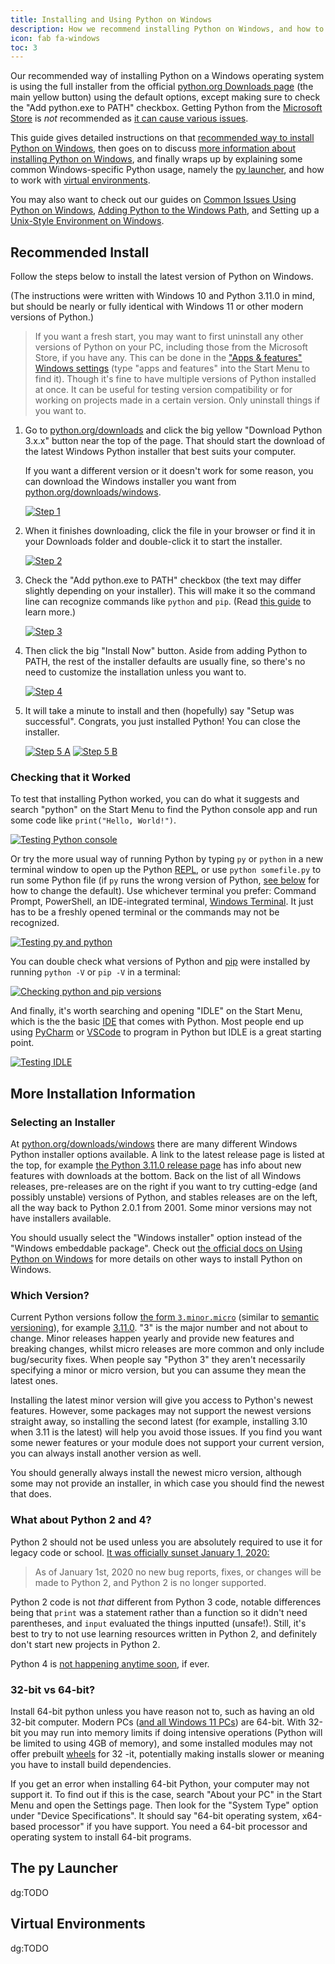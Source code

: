 ```yaml
---
title: Installing and Using Python on Windows
description: How we recommend installing Python on Windows, and how to use Python Windows features
icon: fab fa-windows
toc: 3
---
```


Our recommended way of installing Python on a Windows operating system is using the full installer from the official
[python.org Downloads page](https://www.python.org/downloads/) (the main yellow button) using the default options, except
making sure to check the "Add python.exe to PATH" checkbox. Getting Python from the [Microsoft
Store](https://apps.microsoft.com/store/search/python) is _not_ recommended as [it can cause various
issues](../microsoft-store).

This guide gives detailed instructions on that [recommended way to install Python on Windows](#recommended-install),
then goes on to discuss [more information about installing Python on Windows](#more-installation-information), and
finally wraps up by explaining some common Windows-specific Python usage, namely the [py launcher](#the-py-launcher),
and how to work with [virtual environments](#virtual-environments).

You may also want to check out our guides on [Common Issues Using Python on Windows](../common-issues), [Adding Python
to the Windows Path](../putting-python-on-path.md), and Setting up a [Unix-Style Environment on
Windows](../unix-env-on-windows.md).

## Recommended Install

Follow the steps below to install the latest version of Python on Windows.

(The instructions were written with Windows 10 and Python 3.11.0 in mind, but should be nearly or fully identical with
Windows 11 or other modern versions of Python.)

> If you want a fresh start, you may want to first uninstall any other versions of Python on your PC, including those from
> the Microsoft Store, if you have any. This can be done in the ["Apps & features" Windows
> settings](/static/images/content/python-on-windows/ms_store_uninstall.png) (type "apps and features" into the Start Menu
> to find it). Though it's fine to have multiple versions of Python installed at once. It can be useful for testing
> version compatibility or for working on projects made in a certain version. Only uninstall things if you want to.

1.  Go to [python.org/downloads](https://www.python.org/downloads) and click the big yellow "Download Python 3.x.x"
    button near the top of the page. That should start the download of the latest Windows Python installer that best
    suits your computer.

    If you want a different version or it doesn't work for some reason, you can download the
    Windows installer you want from [python.org/downloads/windows](https://www.python.org/downloads/windows).

    [![Step 1](/static/images/content/python-on-windows/recommended_install_1.png)](/static/images/content/python-on-windows/recommended_install_1.png)

2.  When it finishes downloading, click the file in your browser or find it in your Downloads folder and double-click it to start the installer.

    [![Step 2](/static/images/content/python-on-windows/recommended_install_2.png)](/static/images/content/python-on-windows/recommended_install_2.png)

3.  Check the "Add python.exe to PATH" checkbox (the text may differ slightly depending on your installer). This will
    make it so the command line can recognize commands like `python` and `pip`. (Read [this
    guide](../putting-python-on-path) to learn more.)

    [![Step 3](/static/images/content/python-on-windows/recommended_install_3.png)](/static/images/content/python-on-windows/recommended_install_3.png)

4.  Then click the big "Install Now" button. Aside from adding Python to PATH, the rest of the installer defaults are
    usually fine, so there's no need to customize the installation unless you want to.

    [![Step 4](/static/images/content/python-on-windows/recommended_install_4.png)](/static/images/content/python-on-windows/recommended_install_4.png)

5.  It will take a minute to install and then (hopefully) say "Setup was successful". Congrats, you just installed
    Python! You can close the installer.

    [![Step 5 A](/static/images/content/python-on-windows/recommended_install_5.png)](/static/images/content/python-on-windows/recommended_install_5.png)
    [![Step 5 B](/static/images/content/python-on-windows/recommended_install_6.png)](/static/images/content/python-on-windows/recommended_install_6.png)

### Checking that it Worked

To test that installing Python worked, you can do what it suggests and search "python" on the Start Menu to find the Python console app
and run some code like `print("Hello, World!")`.

[![Testing Python console](/static/images/content/python-on-windows/recommended_install_7.png)](/static/images/content/python-on-windows/recommended_install_7.png)

Or try the more usual way of running Python by typing `py` or `python` in a new terminal window to open up the Python
[REPL](https://en.wikipedia.org/wiki/Read%E2%80%93eval%E2%80%93print_loop), or use `python somefile.py` to run some
Python file (if `py` runs the wrong version of Python, [see below](#the-py-launcher) for how to change the default). Use
whichever terminal you prefer: Command Prompt, PowerShell, an IDE-integrated terminal, [Windows
Terminal](https://apps.microsoft.com/store/detail/windows-terminal/9N0DX20HK701). It just has to be a freshly opened
terminal or the commands may not be recognized.

[![Testing py and python](/static/images/content/python-on-windows/recommended_install_8.png)](/static/images/content/python-on-windows/recommended_install_8.png)

You can double check what versions of Python and [pip](https://pip.pypa.io/en/stable/) were installed by running `python -V` or `pip -V` in a terminal:

[![Checking python and pip versions](/static/images/content/python-on-windows/testing_path_worked_1.png)](/static/images/content/python-on-windows/testing_path_worked_1.png)

And finally, it's worth searching and opening "IDLE" on the Start Menu, which is the the basic
[IDE](https://en.wikipedia.org/wiki/Integrated_development_environment) that comes with Python. Most people end up using
[PyCharm](https://www.jetbrains.com/pycharm/) or [VSCode](https://code.visualstudio.com/) to program in Python but IDLE
is a great starting point.

[![Testing IDLE](/static/images/content/python-on-windows/recommended_install_9.png)](/static/images/content/python-on-windows/recommended_install_9.png)

## More Installation Information

### Selecting an Installer

At [python.org/downloads/windows](https://www.python.org/downloads/windows/) there are many different Windows Python
installer options available. A link to the latest release page is listed at the top, for example [the Python 3.11.0
release page](https://www.python.org/downloads/release/python-3110/) has info about new features with downloads at the
bottom. Back on the list of all Windows releases, pre-releases are on the right if you want to try cutting-edge (and
possibly unstable) versions of Python, and stables releases are on the left, all the way back to Python 2.0.1 from 2001.
Some minor versions may not have installers available.

You should usually select the "Windows installer" option instead of the "Windows embeddable package". Check out [the
official docs on Using Python on Windows](https://docs.python.org/3/using/windows.html) for more details on other ways
to install Python on Windows.

### Which Version?

Current Python versions follow [the form `3.minor.micro`](https://peps.python.org/pep-0440/#final-releases) (similar to
[semantic versioning](https://semver.org/)), for example
[3.11.0](https://www.python.org/downloads/release/python-3110/). "3" is the major number and not about to change. Minor
releases happen yearly and provide new features and breaking changes, whilst micro releases are more common and only
include bug/security fixes. When people say "Python 3" they aren't necessarily specifying a minor or micro version, but
you can assume they mean the latest ones.

Installing the latest minor version will give you access to Python's newest features. However, some packages may not
support the newest versions straight away, so installing the second latest (for example, installing 3.10 when 3.11 is
the latest) will help you avoid those issues. If you find you want some newer features or your module does not support
your current version, you can always install another version as well.

You should generally always install the newest micro version, although some may not provide an installer, in which case
you should find the newest that does.

### What about Python 2 and 4?

Python 2 should not be used unless you are absolutely required to use it for legacy code or school. [It was officially
sunset January 1, 2020:](https://www.python.org/doc/sunset-python-2)

> As of January 1st, 2020 no new bug reports, fixes, or changes will be made to Python 2, and Python 2 is no longer
> supported.

Python 2 code is not _that_ different from Python 3 code, notable differences being that `print` was a statement rather
than a function so it didn't need parentheses, and `input` evaluated the things inputted (unsafe!). Still, it's best
to try to not use learning resources written in Python 2, and definitely don't start new projects in Python 2.

Python 4 is [not happening anytime soon](https://builtin.com/software-engineering-perspectives/python-4), if ever.

### 32-bit vs 64-bit?

Install 64-bit python unless you have reason not to, such as having an old 32-bit computer. Modern PCs ([and all
Windows 11 PCs](https://answers.microsoft.com/en-us/windows/forum/all/does-microsoft-has-32-bit-version-of-windows-11/3bd76840-4e84-4573-8252-71380ef41bf1)) are 64-bit. With 32-bit you may run into memory limits if doing intensive operations (Python will be
limited to using 4GB of memory), and some installed modules may not offer prebuilt
[wheels](https://realpython.com/python-wheels/) for 32 -it, potentially making installs slower or meaning you have to
install build dependencies.

If you get an error when installing 64-bit Python, your computer may not support it. To find out if this is the case,
search "About your PC" in the Start Menu and open the Settings page. Then look for the "System Type" option under
"Device Specifications". It should say "64-bit operating system, x64-based processor" if you have support. You need a
64-bit processor and operating system to install 64-bit programs.

## The py Launcher

dg:TODO

## Virtual Environments

dg:TODO
